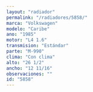 ```yaml
---
layout: "radiador"
permalink: "/radiadores/5858/"
marca: "Volkswagen"
modelo: "Caribe"
ano: "1985"
motor: "L4 1.6"
transmision: "Estándar"
parte: "M-990"
clima: "Con clima"
alto: "26 1/2"
ancho: "12 11/16"
observaciones: ""
id: "5858"
---
```


